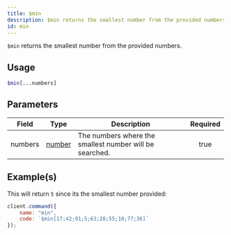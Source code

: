 ```yaml
---
title: $min
description: $min returns the smallest number from the provided numbers.
id: min
---
```


`$min` returns the smallest number from the provided numbers.

## Usage

```php
$min[...numbers]
```

## Parameters

| Field   | Type                                                                                              | Description                                             | Required |
| ------- | ------------------------------------------------------------------------------------------------- | ------------------------------------------------------- | :------: |
| numbers | [number](https://developer.mozilla.org/en-US/docs/Web/JavaScript/Reference/Global_Objects/Number) | The numbers where the smallest number will be searched. |   true   |

## Example(s)

This will return `5` since its the smallest number provided:

```js
client.command({
    name: "min",
    code: `$min[17;42;91;5;63;28;55;10;77;36]`
});
```
